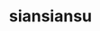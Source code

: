 ---
title: siansiansu
github: https://github.com/siansiansu
mode: dark
transition: 1s
score: 57.8
archetype:
- Minimalistic
---